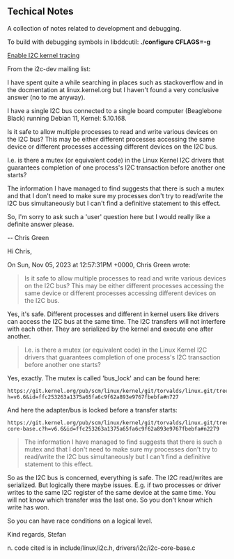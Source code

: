 ## Techical Notes

A collection of notes related to development and debugging.

To build with debugging symbols in libddcutil: **./configure CFLAGS=-g**

[Enable I2C kernel tracing](https://michlstechblog.info/blog/linux-enable-i2c-kernel-tracing/)

From the i2c-dev mailing list: 

I have spent quite a while searching in places such as stackoverflow
and in the docmentation at linux.kernel.org but I haven't found a very
conclusive answer (no to me anyway).

I have a single I2C bus connected to a single board computer
(Beaglebone Black) running Debian 11, Kernel: 5.10.168.

Is it safe to allow multiple processes to read and write various
devices on the I2C bus?  This may be either different processes
accessing the same device or different processes accessing different
devices on the I2C bus.

I.e. is there a mutex (or equivalent code) in the Linux Kernel I2C
drivers that guarantees completion of one process's I2C transaction
before another one starts?

The information I have managed to find suggests that there is such a
mutex and that I don't need to make sure my processes don't try to
read/write the I2C bus simultaneously but I can't find a definitive
statement to this effect.

So, I'm sorry to ask such a 'user' question here but I would really
like a definite answer please.

-- 
Chris Green



Hi Chris,

On Sun, Nov 05, 2023 at 12:57:31PM +0000, Chris Green wrote:
> Is it safe to allow multiple processes to read and write various
> devices on the I2C bus?  This may be either different processes
> accessing the same device or different processes accessing different
> devices on the I2C bus.

Yes, it's safe. Different processes and different in kernel users like
drivers can access the I2C bus at the same time. The I2C transfers will
not interfere with each other. They are serialized by the kernel and
execute one after another.

> I.e. is there a mutex (or equivalent code) in the Linux Kernel I2C
> drivers that guarantees completion of one process's I2C transaction
> before another one starts?

Yes, exactly. The mutex is called 'bus_lock' and can be found here:

    https://git.kernel.org/pub/scm/linux/kernel/git/torvalds/linux.git/tree/include/linux/i2c.h?h=v6.6&id=ffc253263a1375a65fa6c9f62a893e9767fbebfa#n727

And here the adapter/bus is locked before a transfer starts:

    https://git.kernel.org/pub/scm/linux/kernel/git/torvalds/linux.git/tree/drivers/i2c/i2c-core-base.c?h=v6.6&id=ffc253263a1375a65fa6c9f62a893e9767fbebfa#n2279

> The information I have managed to find suggests that there is such a
> mutex and that I don't need to make sure my processes don't try to
> read/write the I2C bus simultaneously but I can't find a definitive
> statement to this effect.

So as the I2C bus is concerned, everything is safe. The I2C read/writes
are serialized. But logically there maybe issues. E.g. if two processes
or driver writes to the same I2C register of the same device at the same
time. You will not know which transfer was the last one. So you don't
know which write has won.

So you can have race conditions on a logical level.

Kind regards,
Stefan



n. code cited is in include/linux/i2c.h, drivers/i2c/i2c-core-base.c